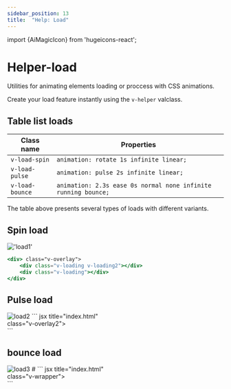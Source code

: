 ```yaml
---
sidebar_position: 13
title:  "Help: Load"
---
```


import {AiMagicIcon} from 'hugeicons-react';

# Helper-load <AiMagicIcon className='icon' />

Utilities for animating elements loading or proccess with CSS animations.

Create your load feature instantly using the `v-helper` valclass.

## Table list loads

| Class name  | Properties |
|---------------------|-------------------|
| `v-load-spin`      | `animation: rotate 1s infinite linear;` | 
| `v-load-pulse`     | `animation: pulse 2s infinite linear;` | 
| `v-load-bounce`     | `animation: 2.3s ease 0s normal none infinite running bounce;` | 

The table above presents several types of loads with different variants.

## Spin load
!['load1'](/img/load1.png)

``` jsx title="index.html"
<div> class="v-overlay">
    <div class="v-loading v-loading2"></div>
    <div class="v-loading"></div>
</div>
```

## Pulse load
<img src='/img/load2.png' alt='load2' />
``` jsx title="index.html"
<div> class="v-overlay2">
    <div class="v-loading v-load1"></div>
    <div class="v-loading v-load2"></div>
    <div class="v-loading v-load3"></div>
</div>
```

## bounce load
<img src='/img/load3.png' alt='load3' />
#
``` jsx title="index.html"
<div> class="v-wrapper">
    <div class="v-bouncing-arrow v-bc1"></div>
</div>
```